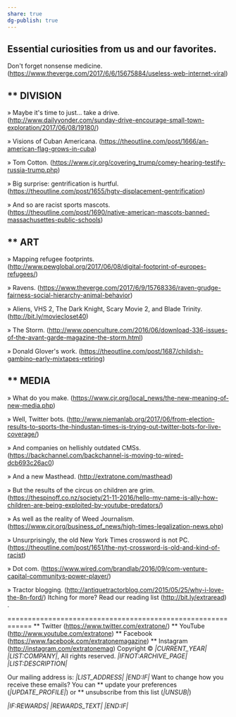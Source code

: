```yaml
---
share: true
dg-publish: true
---
```

Essential curiosities from us and our favorites.
------------------------------------------------------------
Don't forget nonsense medicine. (https://www.theverge.com/2017/6/6/15675884/useless-web-internet-viral)


** DIVISION
------------------------------------------------------------
» Maybe it's time to just... take a drive. (http://www.dailyyonder.com/sunday-drive-encourage-small-town-exploration/2017/06/08/19180/)

» Visions of Cuban Americana. (https://theoutline.com/post/1666/an-american-flag-grows-in-cuba)

» Tom Cotton. (https://www.cjr.org/covering_trump/comey-hearing-testify-russia-trump.php)

» Big surprise: gentrification is hurtful. (https://theoutline.com/post/1655/hgtv-displacement-gentrification)

» And so are racist sports mascots. (https://theoutline.com/post/1690/native-american-mascots-banned-massachusettes-public-schools)


** ART
------------------------------------------------------------
» Mapping refugee footprints. (http://www.pewglobal.org/2017/06/08/digital-footprint-of-europes-refugees/)

» Ravens. (https://www.theverge.com/2017/6/9/15768336/raven-grudge-fairness-social-hierarchy-animal-behavior)

» Aliens, VHS 2, The Dark Knight, Scary Movie 2, and Blade Trinity. (http://bit.ly/moviecloset40)

» The Storm. (http://www.openculture.com/2016/06/download-336-issues-of-the-avant-garde-magazine-the-storm.html)

» Donald Glover's work. (https://theoutline.com/post/1687/childish-gambino-early-mixtapes-retiring)


** MEDIA
------------------------------------------------------------
» What do you make. (https://www.cjr.org/local_news/the-new-meaning-of-new-media.php)

» Well, Twitter bots. (http://www.niemanlab.org/2017/06/from-election-results-to-sports-the-hindustan-times-is-trying-out-twitter-bots-for-live-coverage/)

» And companies on hellishly outdated CMSs. (https://backchannel.com/backchannel-is-moving-to-wired-dcb693c26ac0)

» And a new Masthead. (http://extratone.com/masthead)

» But the results of the circus on children are grim. (https://thespinoff.co.nz/society/21-11-2016/hello-my-name-is-ally-how-children-are-being-exploited-by-youtube-predators/)

» As well as the reality of Weed Journalism. (https://www.cjr.org/business_of_news/high-times-legalization-news.php)

» Unsurprisingly, the old New York Times crossword is not PC. (https://theoutline.com/post/1651/the-nyt-crossword-is-old-and-kind-of-racist)

» Dot com. (https://www.wired.com/brandlab/2016/09/com-venture-capital-communitys-power-player/)

» Tractor blogging. (http://antiquetractorblog.com/2015/05/25/why-i-love-the-8n-ford/)
Itching for more?
Read our reading list (http://bit.ly/extraread) .

============================================================
** Twitter (https://www.twitter.com/extratone/)
** YouTube (http://www.youtube.com/extratone)
** Facebook (https://www.facebook.com/extratonemagazine)
** Instagram (http://instagram.com/extratonemag)
Copyright © *|CURRENT_YEAR|* *|LIST:COMPANY|*, All rights reserved.
*|IFNOT:ARCHIVE_PAGE|* *|LIST:DESCRIPTION|*

Our mailing address is:
*|LIST_ADDRESS|* *|END:IF|*
Want to change how you receive these emails?
You can ** update your preferences (*|UPDATE_PROFILE|*)
or ** unsubscribe from this list (*|UNSUB|*)

*|IF:REWARDS|* *|REWARDS_TEXT|* *|END:IF|*